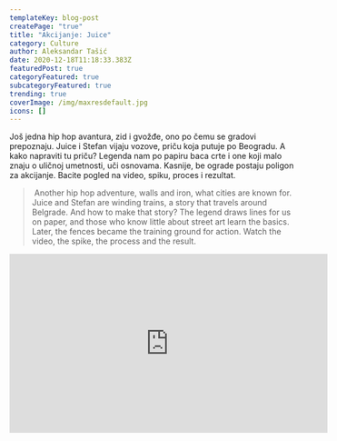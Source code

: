 ```yaml
---
templateKey: blog-post
createPage: "true"
title: "Akcijanje: Juice"
category: Culture
author: Aleksandar Tašić
date: 2020-12-18T11:18:33.383Z
featuredPost: true
categoryFeatured: true
subcategoryFeatured: true
trending: true
coverImage: /img/maxresdefault.jpg
icons: []
---
```

Još jedna hip hop avantura, zid i gvožđe, ono po čemu se gradovi prepoznaju. Juice i Stefan vijaju vozove, priču koja putuje po Beogradu. A kako napraviti tu priču? Legenda nam po papiru baca crte i one koji malo znaju o uličnoj umetnosti, uči osnovama. Kasnije, be ograde postaju poligon za akcijanje. Bacite pogled na video, spiku, proces i rezultat. 

>  Another hip hop adventure, walls and iron, what cities are known for. Juice and Stefan are winding trains, a story that travels around Belgrade. And how to make that story? The legend draws lines for us on paper, and those who know little about street art learn the basics. Later, the fences became the training ground for action. Watch the video, the spike, the process and the result. 

<iframe width="560" height="315" src="https://www.youtube.com/embed/1mKaAql-7Nc" frameborder="0" allow="accelerometer; autoplay; clipboard-write; encrypted-media; gyroscope; picture-in-picture" allowfullscreen></iframe>